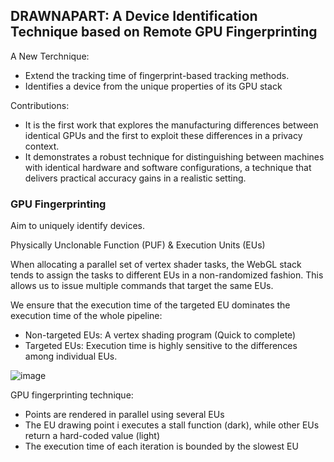 ## DRAWNAPART: A Device Identification Technique based on Remote GPU Fingerprinting

A New Terchnique:
- Extend the tracking time of fingerprint-based tracking methods.
- Identifies a device from the unique properties of its GPU stack

Contributions:
- It is the first work that explores the manufacturing differences between identical GPUs and the first to exploit these differences in a privacy context.
- It demonstrates a robust technique for distinguishing between machines with identical hardware and software configurations, a technique that delivers practical accuracy gains in a realistic setting.

### GPU Fingerprinting

Aim to uniquely identify devices.

Physically Unclonable Function (PUF) & Execution Units (EUs)

When allocating a parallel set of vertex shader tasks, the WebGL stack tends to assign the tasks to different EUs in a non-randomized fashion. This allows us to issue multiple commands that target the same EUs.

We ensure that the execution time of the targeted EU dominates the execution time of the whole pipeline:
- Non-targeted EUs: A vertex shading program (Quick to complete)
- Targeted EUs: Execution time is highly sensitive to the differences among individual EUs.

![image](https://github.com/HongyuZhu999/HardwareSecurity/tree/main/images/P201.png)

GPU fingerprinting technique:
- Points are rendered in parallel using several EUs
- The EU drawing point i executes a stall function (dark), while other EUs return a hard-coded value (light)
- The execution time of each iteration is bounded by the slowest EU
